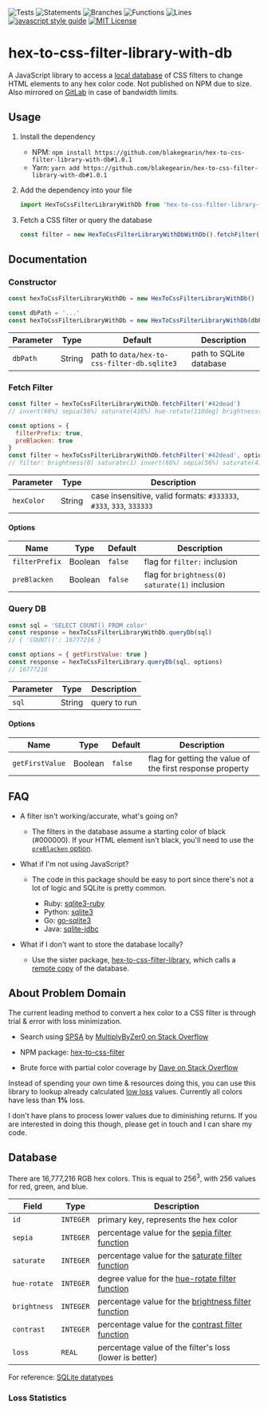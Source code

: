 ![Tests](https://img.shields.io/badge/tests-mocha-brightgreen)
![Statements](https://img.shields.io/badge/statements-0%25-red.svg?style=flat)
![Branches](https://img.shields.io/badge/branches-0%25-red.svg?style=flat)
![Functions](https://img.shields.io/badge/functions-0%25-red.svg?style=flat)
![Lines](https://img.shields.io/badge/lines-0%25-red.svg?style=flat)
[![javascript style guide](https://img.shields.io/badge/code_style-standard-brightgreen.svg)](https://standardjs.com)
[![MIT License](https://img.shields.io/badge/license-MIT%20License-blue.svg)](LICENSE)

# hex-to-css-filter-library-with-db

A JavaScript library to access a [local database](data/hex-to-css-filter-db.sqlite3) of CSS filters to change HTML elements to any hex color code. Not published on NPM due to size. Also mirrored on [GitLab](https://gitlab.com/blakegearin/hex-to-css-filter-library-with-db) in case of bandwidth limits.

## Usage

1. Install the dependency

   - NPM: `npm install https://github.com/blakegearin/hex-to-css-filter-library-with-db#1.0.1`
   - Yarn: `yarn add https://github.com/blakegearin/hex-to-css-filter-library-with-db#1.0.1`

1. Add the dependency into your file

    ```js
    import HexToCssFilterLibraryWithDb from 'hex-to-css-filter-library-with-db'
    ```

1. Fetch a CSS filter or query the database

    ```js
    const filter = new HexToCssFilterLibraryWithDbWithDb().fetchFilter('#42dead')
    ```

## Documentation

### Constructor

```js
const hexToCssFilterLibraryWithDb = new HexToCssFilterLibraryWithDb()

const dbPath = '...'
const hexToCssFilterLibraryWithDb = new HexToCssFilterLibraryWithDb(dbPath)
```

| Parameter |  Type  | Default                                     | Description             |
| --------- | :----: | ------------------------------------------- | ----------------------- |
| `dbPath`  | String | path to `data/hex-to-css-filter-db.sqlite3` | path to SQLite database |

### Fetch Filter

```js
const filter = hexToCssFilterLibraryWithDb.fetchFilter('#42dead')
// invert(66%) sepia(56%) saturate(416%) hue-rotate(110deg) brightness(98%) contrast(100%)

const options = {
  filterPrefix: true,
  preBlacken: true
}
const filter = hexToCssFilterLibraryWithDb.fetchFilter('#42dead', options)
// filter: brightness(0) saturate(1) invert(66%) sepia(56%) saturate(416%) hue-rotate(110deg) brightness(98%) contrast(100%)
```

| Parameter  |  Type  | Description                                                         |
| ---------- | :----: | ------------------------------------------------------------------- |
| `hexColor` | String | case insensitive, valid formats: `#333333`, `#333`, `333`, `333333` |

#### Options

| Name           |  Type   | Default | Description                                    |
| -------------- | :-----: | ------- | ---------------------------------------------- |
| `filterPrefix` | Boolean | `false` | flag for `filter:` inclusion                   |
| `preBlacken`   | Boolean | `false` | flag for `brightness(0) saturate(1)` inclusion |

### Query DB

```js
const sql = 'SELECT COUNT() FROM color'
const response = hexToCssFilterLibraryWithDb.queryDb(sql)
// { 'COUNT()': 16777216 }

const options = { getFirstValue: true }
const response = hexToCssFilterLibrary.queryDb(sql, options)
// 16777216
```

| Parameter |  Type  | Description  |
| --------- | :----: | ------------ |
| `sql`     | String | query to run |

#### Options

| Name            |  Type   | Default | Description                                               |
| --------------- | :-----: | ------- | --------------------------------------------------------- |
| `getFirstValue` | Boolean | `false` | flag for getting the value of the first response property |

## FAQ

- A filter isn't working/accurate, what's going on?

  - The filters in the database assume a starting color of black (#000000). If your HTML element isn't black, you'll need to use the [`preBlacken` option](#options).

- What if I'm not using JavaScript?

  - The code in this package should be easy to port since there's not a lot of logic and SQLite is pretty common.

    - Ruby: [sqlite3-ruby](https://rubygems.org/gems/sqlite3-ruby)
    - Python: [sqlite3](https://docs.python.org/3/library/sqlite3.html)
    - Go: [go-sqlite3](https://pkg.go.dev/github.com/mattn/go-sqlite3)
    - Java: [sqlite-jdbc](https://github.com/xerial/sqlite-jdbc)

- What if I don't want to store the database locally?

  - Use the sister package, [hex-to-css-filter-library](https://www.npmjs.com/package/hex-to-css-filter-library), which calls a [remote copy](https://dbhub.io/blakegearin/hex-to-css-filter-db.sqlite3) of the database.

## About Problem Domain

The current leading method to convert a hex color to a CSS filter is through trial & error with loss minimization.

- Search using [SPSA](https://en.wikipedia.org/wiki/Simultaneous_perturbation_stochastic_approximation) by [MultiplyByZer0 on Stack Overflow](https://stackoverflow.com/a/43960991/5988852)

- NPM package: [hex-to-css-filter](https://github.com/willmendesneto/hex-to-css-filter)

- Brute force with partial color coverage by [Dave on Stack Overflow](https://stackoverflow.com/a/43959856/5988852)

Instead of spending your own time & resources doing this, you can use this library to lookup already calculated [low loss](#loss-statistics) values. Currently all colors have less than **1%** loss.

I don't have plans to process lower values due to diminishing returns. If you are interested in doing this though, please get in touch and I can share my code.

## Database

There are 16,777,216 RGB hex colors. This is equal to 256<sup>3</sup>, with 256 values for red, green, and blue.

Field|Type|Description
-----|----|-----------
`id`|`INTEGER`|primary key, represents the hex color
`sepia`|`INTEGER`|percentage value for the [sepia filter function](https://developer.mozilla.org/en-US/docs/Web/CSS/filter-function/sepia)
`saturate`|`INTEGER`|percentage value for the [saturate filter function](https://developer.mozilla.org/en-US/docs/Web/CSS/filter-function/saturate)
`hue-rotate`|`INTEGER`|degree value for the [hue-rotate filter function](https://developer.mozilla.org/en-US/docs/Web/CSS/filter-function/hue-rotate)
`brightness`|`INTEGER`|percentage value for the [brightness filter function](https://developer.mozilla.org/en-US/docs/Web/CSS/filter-function/brightness)
`contrast`|`INTEGER`|percentage value for the [contrast filter function](https://developer.mozilla.org/en-US/docs/Web/CSS/filter-function/contrast)
`loss`|`REAL`|percentage value of the filter's loss (lower is better)

For reference: [SQLite datatypes](https://www.sqlite.org/datatype3.html)

### Loss Statistics
